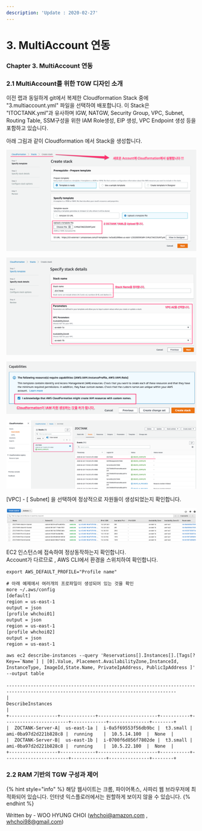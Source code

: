 ```yaml
---
description: 'Update : 2020-02-27'
---
```


# 3. MultiAccount 연동

### Chapter 3. MultiAccount 연동 

### 2.1 MultiAccount를 위한 TGW 디자인 소개

이전 랩과 동일하게 git에서 복제한 Cloudformation Stack 중에  "3.multiaccount.yml" 파일을 선택하여 배포합니다. 이 Stack은 "ITOCTANK.yml"과 유사하며 IGW, NATGW, Security Group, VPC, Subnet, Routing Table, SSM구성을 위한 IAM Role생성, EIP 생성, VPC Endpoint 생성 등을 포함하고 있습니다.

아래 그림과 같이 Cloudformation 에서 Stack을 생성합니다.

![\[&#xADF8;&#xB9BC; 3.1.1 Multi Account VPC &#xBC30;&#xD3EC;1\]](../.gitbook/assets/3.1.2.cloudformation1.png)

![\[&#xADF8;&#xB9BC; 3.1.3 Multi Account VPC &#xBC30;&#xD3EC;2\]](../.gitbook/assets/3.1.3.cloudformation2.png)

![\[&#xADF8;&#xB9BC; 3.1.3 Multi Account VPC &#xBC30;&#xD3EC;3\]](../.gitbook/assets/3.1.4.cloudformation3.png)

![\[&#xADF8;&#xB9BC; 3.1.4 Multi Account VPC &#xBC30;&#xD3EC; &#xD655;&#xC778;\]](../.gitbook/assets/3.1.5.cloudformation4.png)

\[VPC\] - \[ Subnet\] 을 선택하여 정상적으로 자원들이 생성되었는지 확인합니다.

![\[&#xADF8;&#xB9BC; 3.1.5 Multi Account VPC &#xC790;&#xC6D0; &#xD655;&#xC778;\]](../.gitbook/assets/3.1.6.cloudformation5.png)

EC2 인스턴스에 접속하여 정상동작하는지 확인합니다.  
Account가 다르므로 , AWS CLI에서 환경을 스위치하여 확인합니다.

```text
export AWS_DEFAULT_PROFILE="Profile name"
```

```text
# 아래 예제에서 여러개의 프로파일이 생성되어 있는 것을 확인
more ~/.aws/config
[default]
region = us-east-1
output = json
[profile whchoi01]
output = json
region = us-east-1
[profile whchoi02]
output = json
region = us-east-1
```

```text
aws ec2 describe-instances --query 'Reservations[].Instances[].[Tags[?Key==`Name`] | [0].Value, Placement.AvailabilityZone,InstanceId, InstanceType, ImageId,State.Name, PrivateIpAddress, PublicIpAddress ]' --output table 

-------------------------------------------------------------------------------------------------------------------------------------
|                                                         DescribeInstances                                                         |
+------------------+-------------+----------------------+-----------+------------------------+-------------+---------------+--------+
|  ZOCTANK-Server-A|  us-east-1a |  i-0a5f69553f56db9bc |  t3.small |  ami-0ba97d2d221b828c8 |  running    |  10.5.14.100  |  None  |
|  ZOCTANK-Server-B|  us-east-1b |  i-0700f6d856f7802de |  t3.small |  ami-0ba97d2d221b828c8 |  running    |  10.5.22.100  |  None  |
+------------------+-------------+----------------------+-----------+------------------------+-------------+---------------+--------+
```

### 2.2 RAM 기반의 TGW 구성과 제어      

{% hint style="info" %}
해당 웹사이트는 크롬, 파이어폭스, 사파리 웹 브라우저에 최적화되어 있습니다.  인터넷 익스플로러에서는 원할하게 보이지 않을 수 있습니다.
{% endhint %}

Written by - WOO HYUNG CHOI \([whchoi@amazon.com](mailto:whchoi@amazon.com) , [whchoi98@gmail.com](mailto:whchoi98@gmail.com)\)


